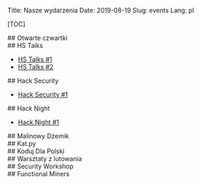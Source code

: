 Title: Nasze wydarzenia
Date: 2019-08-19
Slug: events
Lang: pl

[TOC]

<div class="cell" markdown="1">
## Otwarte czwartki
</div>

<div class="cell" markdown="1">
## HS Talks

* [HS Talks #1](/events/hs_talks/1)
* [HS Talks #2](/events/hs_talks/2)

</div>

<div class="cell" markdown="1">
## Hack Security

* [Hack Security #1](/events/hack_security/1)

</div>

<div class="cell" markdown="1">
## Hack Night

* [Hack Night #1](/events/hack_night/1)

</div>

<div class="cell" markdown="1">
## Malinowy Dżemik
</div>

<div class="cell" markdown="1">
## Kat.py
</div>

<div class="cell" markdown="1">
## Koduj Dla Polski
</div>

<div class="cell" markdown="1">
## Warsztaty z lutowania
</div>

<div class="cell" markdown="1">
## Security Workshop
</div>

<div class="cell" markdown="1">
## Functional Miners
</div>
